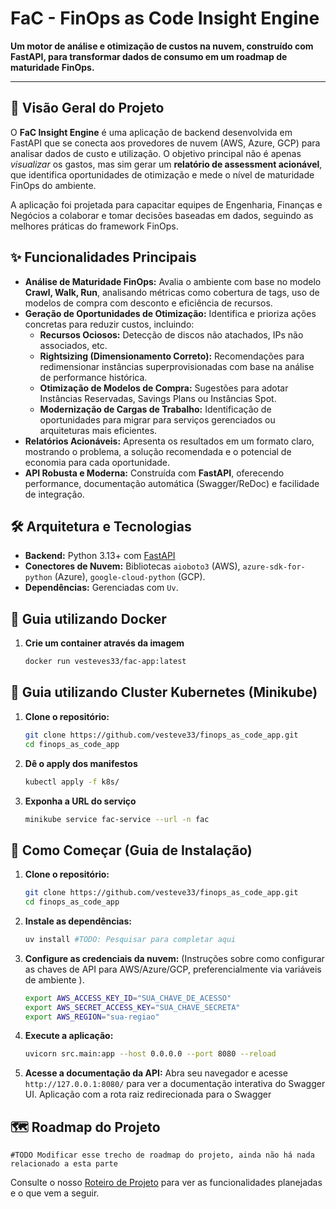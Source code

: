 # FaC - FinOps as Code Insight Engine

**Um motor de análise e otimização de custos na nuvem, construído com FastAPI, para transformar dados de consumo em um roadmap de maturidade FinOps.**

---
## 🎯 Visão Geral do Projeto

O **FaC Insight Engine** é uma aplicação de backend desenvolvida em FastAPI que se conecta aos provedores de nuvem (AWS, Azure, GCP) para analisar dados de custo e utilização. O objetivo principal não é apenas *visualizar* os gastos, mas sim gerar um **relatório de assessment acionável**, que identifica oportunidades de otimização e mede o nível de maturidade FinOps do ambiente.

A aplicação foi projetada para capacitar equipes de Engenharia, Finanças e Negócios a colaborar e tomar decisões baseadas em dados, seguindo as melhores práticas do framework FinOps.

## ✨ Funcionalidades Principais

*   **Análise de Maturidade FinOps:** Avalia o ambiente com base no modelo **Crawl, Walk, Run**, analisando métricas como cobertura de tags, uso de modelos de compra com desconto e eficiência de recursos.
*   **Geração de Oportunidades de Otimização:** Identifica e prioriza ações concretas para reduzir custos, incluindo:
    *   **Recursos Ociosos:** Detecção de discos não atachados, IPs não associados, etc.
    *   **Rightsizing (Dimensionamento Correto):** Recomendações para redimensionar instâncias superprovisionadas com base na análise de performance histórica.
    *   **Otimização de Modelos de Compra:** Sugestões para adotar Instâncias Reservadas, Savings Plans ou Instâncias Spot.
    *   **Modernização de Cargas de Trabalho:** Identificação de oportunidades para migrar para serviços gerenciados ou arquiteturas mais eficientes.
*   **Relatórios Acionáveis:** Apresenta os resultados em um formato claro, mostrando o problema, a solução recomendada e o potencial de economia para cada oportunidade.
*   **API Robusta e Moderna:** Construída com **FastAPI**, oferecendo performance, documentação automática (Swagger/ReDoc) e facilidade de integração.

## 🛠️ Arquitetura e Tecnologias

*   **Backend:** Python 3.13+ com [FastAPI](https://fastapi.tiangolo.com/ )
*   **Conectores de Nuvem:** Bibliotecas `aioboto3` (AWS), `azure-sdk-for-python` (Azure), `google-cloud-python` (GCP).
*   **Dependências:** Gerenciadas com `Uv`.


## 🚀 Guia utilizando Docker
1. **Crie um container através da imagem**
    ```bash
    docker run vesteves33/fac-app:latest    
    ```

## 🚀 Guia utilizando Cluster Kubernetes (Minikube)
1.  **Clone o repositório:**
    ```bash
    git clone https://github.com/vesteve33/finops_as_code_app.git
    cd finops_as_code_app
    ```    
2.  **Dê o apply dos manifestos**
    ```bash
    kubectl apply -f k8s/
    ```
3. **Exponha a URL do serviço**
    ```bash
    minikube service fac-service --url -n fac
    ```


## 🚀 Como Começar (Guia de Instalação)

1.  **Clone o repositório:**
    ```bash
    git clone https://github.com/vesteve33/finops_as_code_app.git
    cd finops_as_code_app
    ```

2.  **Instale as dependências:**
    ```bash
    uv install #TODO: Pesquisar para completar aqui
    ```

3.  **Configure as credenciais da nuvem:**
    (Instruções sobre como configurar as chaves de API para AWS/Azure/GCP, preferencialmente via variáveis de ambiente ).
    ```bash
    export AWS_ACCESS_KEY_ID="SUA_CHAVE_DE_ACESSO"
    export AWS_SECRET_ACCESS_KEY="SUA_CHAVE_SECRETA"
    export AWS_REGION="sua-regiao"
    ```

4.  **Execute a aplicação:**
    ```bash
    uvicorn src.main:app --host 0.0.0.0 --port 8080 --reload
    ```

5.  **Acesse a documentação da API:**
    Abra seu navegador e acesse `http://127.0.0.1:8080/` para ver a documentação interativa do Swagger UI. Aplicação com a rota raiz redirecionada para o Swagger


## 🗺️ Roadmap do Projeto
```
#TODO Modificar esse trecho de roadmap do projeto, ainda não há nada relacionado a esta parte
```
Consulte o nosso [Roteiro de Projeto](#2-roteiro-de-gestão-do-projeto-roadmap-inicial ) para ver as funcionalidades planejadas e o que vem a seguir. 